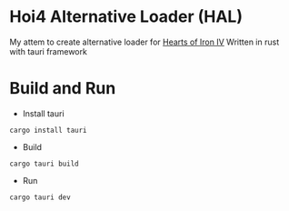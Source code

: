 # **H**oi4 **A**lternative **L**oader (HAL)
My attem to create alternative loader for [Hearts of Iron IV](https://store.steampowered.com/app/394360/Hearts_of_Iron_IV/)
Written in rust with tauri framework

# Build and Run

* Install tauri
```
cargo install tauri
```
* Build
```
cargo tauri build
```
* Run
```
cargo tauri dev
```
